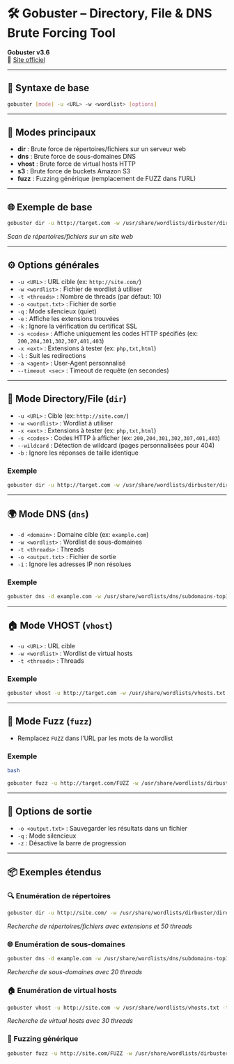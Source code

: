 
# 🛠️ Gobuster – Directory, File & DNS Brute Forcing Tool

**Gobuster v3.6**  
🔗 [Site officiel](https://github.com/OJ/gobuster)

---

## 📌 Syntaxe de base

```bash
gobuster [mode] -u <URL> -w <wordlist> [options] 
```

---

## 🎯 Modes principaux

- **dir** : Brute force de répertoires/fichiers sur un serveur web
- **dns** : Brute force de sous-domaines DNS
- **vhost** : Brute force de virtual hosts HTTP
- **s3** : Brute force de buckets Amazon S3
- **fuzz** : Fuzzing générique (remplacement de FUZZ dans l’URL)

---

## 🌐 Exemple de base
```bash
gobuster dir -u http://target.com -w /usr/share/wordlists/dirbuster/directory-list-2.3-medium.txt
```

_Scan de répertoires/fichiers sur un site web_

---

## ⚙️ Options générales

- `-u <URL>` : URL cible (ex: `http://site.com/`)
- `-w <wordlist>` : Fichier de wordlist à utiliser
- `-t <threads>` : Nombre de threads (par défaut: 10)
- `-o <output.txt>` : Fichier de sortie
- `-q` : Mode silencieux (quiet)
- `-e` : Affiche les extensions trouvées
- `-k` : Ignore la vérification du certificat SSL
- `-s <codes>` : Affiche uniquement les codes HTTP spécifiés (ex: `200,204,301,302,307,401,403`)
- `-x <ext>` : Extensions à tester (ex: `php,txt,html`)
- `-l` : Suit les redirections
- `-a <agent>` : User-Agent personnalisé
- `--timeout <sec>` : Timeout de requête (en secondes)

---

## 📁 Mode Directory/File (`dir`)

- `-u <URL>` : Cible (ex: `http://site.com/`)
- `-w <wordlist>` : Wordlist à utiliser
- `-x <ext>` : Extensions à tester (ex: `php,txt,html`)
- `-s <codes>` : Codes HTTP à afficher (ex: `200,204,301,302,307,401,403`)
- `--wildcard` : Détection de wildcard (pages personnalisées pour 404)
- `-b` : Ignore les réponses de taille identique

### Exemple

```bash
gobuster dir -u http://target.com -w /usr/share/wordlists/dirbuster/directory-list-2.3-medium.txt -x php,txt,html -s 200,204,301,302,307,403
```

---

## 🌍 Mode DNS (`dns`)

- `-d <domain>` : Domaine cible (ex: `example.com`)
- `-w <wordlist>` : Wordlist de sous-domaines
- `-t <threads>` : Threads
- `-o <output.txt>` : Fichier de sortie
- `-i` : Ignore les adresses IP non résolues

### Exemple

```bash
gobuster dns -d example.com -w /usr/share/wordlists/dns/subdomains-top1million-5000.txt
```

---

## 🏠 Mode VHOST (`vhost`)

- `-u <URL>` : URL cible
- `-w <wordlist>` : Wordlist de virtual hosts
- `-t <threads>` : Threads

### Exemple

```bash
gobuster vhost -u http://target.com -w /usr/share/wordlists/vhosts.txt
```

---

## 🧪 Mode Fuzz (`fuzz`)

- Remplacez `FUZZ` dans l’URL par les mots de la wordlist

### Exemple

```bash
bash

gobuster fuzz -u http://target.com/FUZZ -w /usr/share/wordlists/dirbuster/directory-list-2.3-medium.txt
```

---

## 🧾 Options de sortie

- `-o <output.txt>` : Sauvegarder les résultats dans un fichier
- `-q` : Mode silencieux
- `-z` : Désactive la barre de progression

---

## 📦 Exemples étendus

### 🔍 Enumération de répertoires

```bash
gobuster dir -u http://site.com/ -w /usr/share/wordlists/dirbuster/directory-list-2.3-medium.txt -x php,html,txt -t 50
```

_Recherche de répertoires/fichiers avec extensions et 50 threads_

### 🌐 Enumération de sous-domaines

```bash
gobuster dns -d example.com -w /usr/share/wordlists/dns/subdomains-top1million-5000.txt -t 20
```

_Recherche de sous-domaines avec 20 threads_

### 🏠 Enumération de virtual hosts

```bash
gobuster vhost -u http://site.com -w /usr/share/wordlists/vhosts.txt -t 30
```

_Recherche de virtual hosts avec 30 threads_

### 🧪 Fuzzing générique

```bash
gobuster fuzz -u http://site.com/FUZZ -w /usr/share/wordlists/dirbuster/directory-list-2.3-medium.txt
```